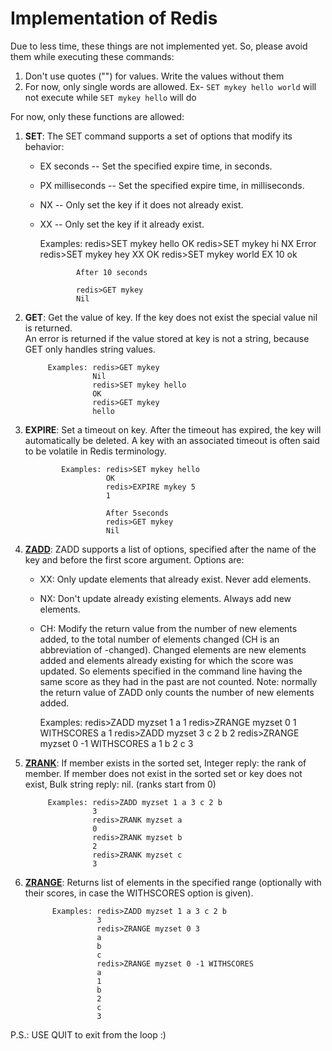 # Implementation of Redis

Due to less time, these things are not implemented yet. So, please avoid them while executing these commands:
1. Don't use quotes ("") for values. Write the values without them
2. For now, only single words are allowed. Ex- `SET mykey hello world` will not execute while `SET mykey hello` will do


For now, only these functions are allowed:
1. **SET**: The SET command supports a set of options that modify its behavior:
    - EX seconds -- Set the specified expire time, in seconds.
    - PX milliseconds -- Set the specified expire time, in milliseconds.
    - NX -- Only set the key if it does not already exist.
    - XX -- Only set the key if it already exist.
        
        Examples: redis>SET mykey hello
                  OK
                  redis>SET mykey hi NX
                  Error
                  redis>SET mykey hey XX
                  OK
                  redis>SET mykey world EX 10
                  ok
                  
                  After 10 seconds
                  
                  redis>GET mykey
                  Nil

2. **GET**: Get the value of key. If the key does not exist the special value nil is returned.<br>
            An error is returned if the value stored at key is not a string, because GET only handles string values.
            
            Examples: redis>GET mykey
                      Nil
                      redis>SET mykey hello
                      OK
                      redis>GET mykey
                      hello
                      
 3. **EXPIRE**: Set a timeout on key. After the timeout has expired, the key will automatically be deleted. A key with an associated                     timeout is often said to be volatile in Redis terminology.
 
                Examples: redis>SET mykey hello
                          OK
                          redis>EXPIRE mykey 5
                          1
                          
                          After 5seconds                          
                          redis>GET mykey
                          Nil
                          
 4. **[ZADD](https://redis.io/commands/zadd)**: ZADD supports a list of options, specified after the name of the key and before the first score argument. Options are:

     - XX: Only update elements that already exist. Never add elements.
     - NX: Don't update already existing elements. Always add new elements.
     - CH: Modify the return value from the number of new elements added, to the total number of elements changed (CH is an abbreviation        of -changed). Changed elements are new elements added and elements already existing for which the score was updated. So elements        specified in the command line having the same score as they had in the past are not counted. Note: normally the return value of          ZADD only counts the number of new elements added. 
     
       Examples: redis>ZADD myzset 1 a
                 1
                 redis>ZRANGE myzset 0 1 WITHSCORES
                 a
                 1
                 redis>ZADD myzset 3 c 2 b
                 2
                 redis>ZRANGE myzset 0 -1 WITHSCORES
                 a
                 1
                 b 
                 2
                 c
                 3
                 
5. **[ZRANK](https://redis.io/commands/zrank)**: If member exists in the sorted set, Integer reply: the rank of member.
If member does not exist in the sorted set or key does not exist, Bulk string reply: nil. (ranks start from 0)

            Examples: redis>ZADD myzset 1 a 3 c 2 b
                      3
                      redis>ZRANK myzset a
                      0
                      redis>ZRANK myzset b
                      2
                      redis>ZRANK myzset c
                      3
                      
6. **[ZRANGE](https://redis.io/commands/zrange)**: Returns list of elements in the specified range (optionally with their scores, in case the WITHSCORES option is given).

             Examples: redis>ZADD myzset 1 a 3 c 2 b
                       3
                       redis>ZRANGE myzset 0 3
                       a
                       b
                       c
                       redis>ZRANGE myzset 0 -1 WITHSCORES
                       a
                       1
                       b
                       2
                       c
                       3
               
  P.S.: USE QUIT to exit from the loop :)
